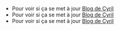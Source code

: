   
- Pour voir si ça se met à jour [Blog de Cyril](https://horsty.fr)  
- Pour voir si ça se met à jour [Blog de Cyril](https://horsty.fr)  
- Pour voir si ça se met à jour [Blog de Cyril](https://horsty.fr)